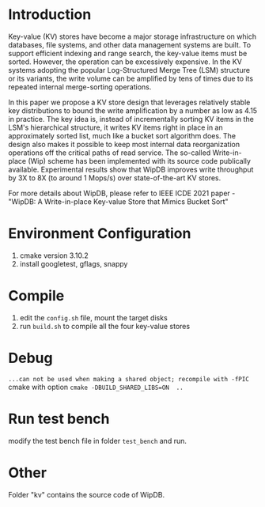 # Introduction

Key-value (KV) stores have become a major storage infrastructure on which databases, file systems, and other data management systems are built. To support efficient indexing and range search, the key-value items must be sorted. However, the operation can be excessively expensive. In the KV systems adopting the popular Log-Structured Merge Tree (LSM) structure or its variants, the write volume can be amplified by tens of times due to its repeated internal merge-sorting operations. 

In this paper we propose a KV store design that leverages relatively stable key distributions to bound the write amplification by a number as low as 4.15 in practice. The key idea is, instead of incrementally sorting KV items in the LSM's hierarchical structure, it writes KV items right in place in an approximately sorted list, much like a bucket sort algorithm does. The design also makes it possible to keep most internal data reorganization operations off the critical paths of read service. The so-called Write-in-place (Wip) scheme has been implemented  with its source code publically available. Experimental results show that WipDB improves write throughput by 3X to 8X (to around 1 Mops/s) over state-of-the-art KV stores.

For more details about WipDB, please refer to IEEE ICDE 2021 paper - "WipDB: A Write-in-place Key-value Store that Mimics Bucket Sort"

# Environment Configuration

1. cmake version 3.10.2
2. install googletest, gflags, snappy

# Compile
1. edit the `config.sh` file, mount the target disks
2. run `build.sh` to compile all the four key-value stores

# Debug

`...can not be used when making a shared object; recompile with -fPIC`
cmake with option `cmake -DBUILD_SHARED_LIBS=ON  ..`

# Run test bench

modify the test bench file in folder `test_bench` and run.

# Other

Folder "kv" contains the source code of WipDB.



